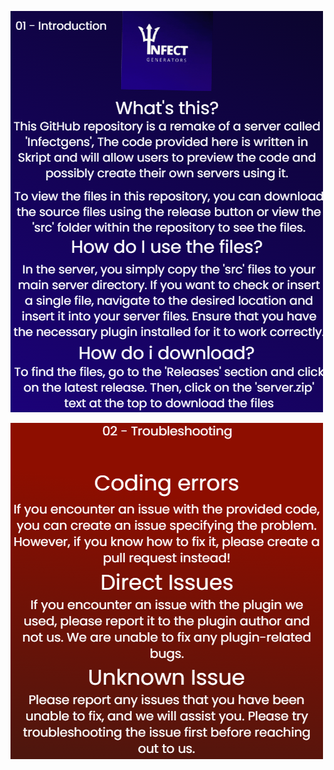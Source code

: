 ![introduction](https://github.com/MaYBeezP/InfectGens/blob/main/readme/images/01.png?raw=true)

![troubeshooting](https://github.com/MaYBeezP/InfectGens/blob/main/readme/images/02.png?raw=true)
